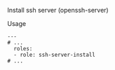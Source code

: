 Install ssh server (openssh-server)

Usage
```
---
# ...
  roles:
  - role: ssh-server-install
# ...
```
